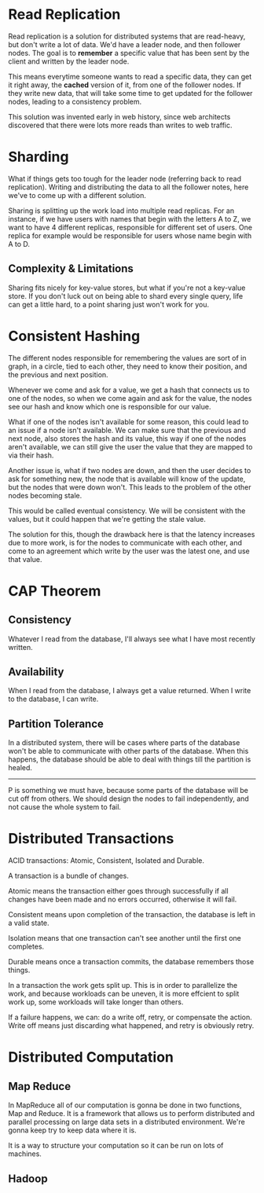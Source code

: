 # Read Replication

Read replication is a solution for distributed systems that are read-heavy, but don't write a lot of data. We'd have a leader node, and then follower nodes. The goal is to **remember** a specific value that has been sent by the client and written by the leader node.

This means everytime someone wants to read a specific data, they can get it right away, the **cached** version of it, from one of the follower nodes. If they write new data, that will take some time to get updated for the follower nodes, leading to a consistency problem.

This solution was invented early in web history, since web architects discovered that there were lots more reads than writes to web traffic.

# Sharding

What if things gets too tough for the leader node (referring back to read replication). Writing and distributing the data to all the follower notes, here we've to come up with a different solution.

Sharing is splitting up the work load into multiple read replicas. For an instance, if we have users with names that begin with the letters A to Z, we want to have 4 different replicas, responsible for different set of users. One replica for example would be responsible for users whose name begin with A to D.

## Complexity & Limitations

Sharing fits nicely for key-value stores, but what if you're not a key-value store. If you don't luck out on being able to shard every single query, life can get a little hard, to a point sharing just won't work for you.

# Consistent Hashing

The different nodes responsible for remembering the values are sort of in graph, in a circle, tied to each other, they need to know their position, and the previous and next position.

Whenever we come and ask for a value, we get a hash that connects us to one of the nodes, so when we come again and ask for the value, the nodes see our hash and know which one is responsible for our value.

What if one of the nodes isn't available for some reason, this could lead to an issue if a node isn't available. We can make sure that the previous and next node, also stores the hash and its value, this way if one of the nodes aren't available, we can still give the user the value that they are mapped to via their hash.

Another issue is, what if two nodes are down, and then the user decides to ask for something new, the node that is available will know of the update, but the nodes that were down won't. This leads to the problem of the other nodes becoming stale.

This would be called eventual consistency. We will be consistent with the values, but it could happen that we're getting the stale value.

The solution for this, though the drawback here is that the latency increases due to more work, is for the nodes to communicate with each other, and come to an agreement which write by the user was the latest one, and use that value.

# CAP Theorem

## Consistency

Whatever I read from the database, I'll always see what I have most recently written.

## Availability

When I read from the database, I always get a value returned. When I write to the database, I can write.

## Partition Tolerance

In a distributed system, there will be cases where parts of the database won't be able to communicate with other parts of the database. When this happens, the database should be able to deal with things till the partition is healed.

---

P is something we must have, because some parts of the database will be cut off from others. We should design the nodes to fail independently, and not cause the whole system to fail.

# Distributed Transactions

ACID transactions: Atomic, Consistent, Isolated and Durable.

A transaction is a bundle of changes.

Atomic means the transaction either goes through successfully if all changes have been made and no errors occurred, otherwise it will fail.

Consistent means upon completion of the transaction, the database is left in a valid state.

Isolation means that one transaction can't see another until the first one completes.

Durable means once a transaction commits, the database remembers those things.

In a transaction the work gets split up. This is in order to parallelize the work, and because workloads can be uneven, it is more effcient to split work up, some workloads will take longer than others.

If a failure happens, we can: do a write off, retry, or compensate the action. Write off means just discarding what happened, and retry is obviously retry.

# Distributed Computation

## Map Reduce

In MapReduce all of our computation is gonna be done in two functions, Map and Reduce. It is a framework that allows us to perform distributed and parallel processing on large data sets in a distributed environment. We're gonna keep try to keep data where it is.

It is a way to structure your computation so it can be run on lots of machines.

## Hadoop
